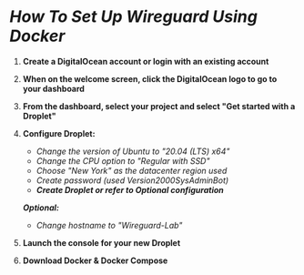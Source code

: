 # ***How To Set Up Wireguard Using Docker***

1. **Create a DigitalOcean account or login with an existing account**

2. **When on the welcome screen, click the DigitalOcean logo to go to your dashboard**

3. **From the dashboard, select your project and select "Get started with a Droplet"**

4. **Configure Droplet:**
    - *Change the version of Ubuntu to "20.04 (LTS) x64"*
    - *Change the CPU option to "Regular with SSD"*
    - *Choose "New York" as the datacenter region used*
    - *Create password (used Version2000SysAdminBot)*
    - ***Create Droplet or refer to Optional configuration***

    ***Optional:*** 
    - *Change hostname to "Wireguard-Lab"*

5. **Launch the console for your new Droplet**

6. **Download Docker & Docker Compose**
